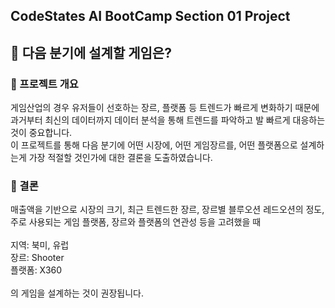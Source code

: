 ## CodeStates AI BootCamp Section 01 Project
## 📎 다음 분기에 설계할 게임은?

### 📄 프로젝트 개요
게임산업의 경우 유저들이 선호하는 장르, 플랫폼 등 트렌드가 빠르게 변화하기 때문에  
과거부터 최신의 데이터까지 데이터 분석을 통해 트렌드를 파악하고 발 빠르게 대응하는 것이 중요합니다.  
이 프로젝트를 통해 다음 분기에 어떤 시장에, 어떤 게임장르를, 어떤 플랫폼으로 설계하는게 가장 적절할 것인가에 대한 결론을 도출하였습니다.

### 🔮 결론
매출액을 기반으로 시장의 크기, 최근 트렌드한 장르, 장르별 블루오션 레드오션의 정도,  
주로 사용되는 게임 플랫폼, 장르와 플랫폼의 연관성 등을 고려했을 때  
\
지역: 북미, 유럽  
장르: Shooter  
플랫폼: X360  
\
의 게임을 설계하는 것이 권장됩니다.

